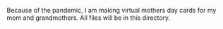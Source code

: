 Because of the pandemic, I am making virtual mothers day cards for my mom and grandmothers. All files will be in this directory.
